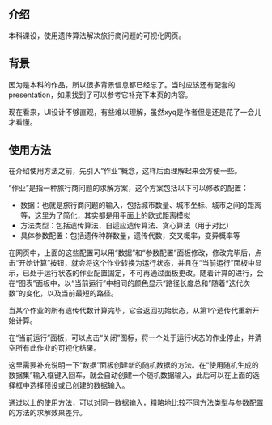 ## 介绍

本科课设，使用遗传算法解决旅行商问题的可视化网页。

## 背景

因为是本科的作品，所以很多背景信息都已经忘了。当时应该还有配套的presentation，如果找到了可以参考它补充下本页的内容。

现在看来，UI设计不够直观，有些难以理解，虽然xyq是作者但是还是花了一会儿才看懂。

## 使用方法

在介绍使用方法之前，先引入“作业”概念，这样后面理解起来会方便一些。

“作业”是指一种旅行商问题的求解方案，这个方案包括以下可以修改的配置：

* 数据：也就是旅行商问题的输入，包括城市数量、城市坐标、城市之间的距离等，这里为了简化，其实都是用平面上的欧式距离模拟
* 方法类型：包括遗传算法、自适应遗传算法、贪心算法（用于对比）
* 具体参数配置：包括遗传种群数量，遗传代数，交叉概率，变异概率等

在网页中，上面的这些配置可以用“数据”和“参数配置”面板修改，修改完毕后，点击“开始计算”按钮，就会将这个作业转换为运行状态，并且在“当前运行”面板中显示，已处于运行状态的作业配置固定，不可再通过面板更改。随着计算的进行，会在“图表”面板中，以“当前运行”中相同的颜色显示“路径长度总和”随着“迭代次数”的变化，以及当前最短的路径。

当某个作业的所有遗传代数计算完毕，它会返回初始状态，从第1个遗传代重新开始计算。

在“当前运行”面板，可以点击“关闭”图标，将一个处于运行状态的作业停止，并清空所有此作业的可视化结果。

这里需要补充说明一下“数据”面板创建新的随机数据的方法。在“使用随机生成的数据集”输入框键入回车，就会自动创建一个随机数据输入，此后可以在上面的选择框中选择预设或已创建的数据输入。

通过以上的使用方法，可以对同一数据输入，粗略地比较不同方法类型与参数配置的方法的求解效果差异。
